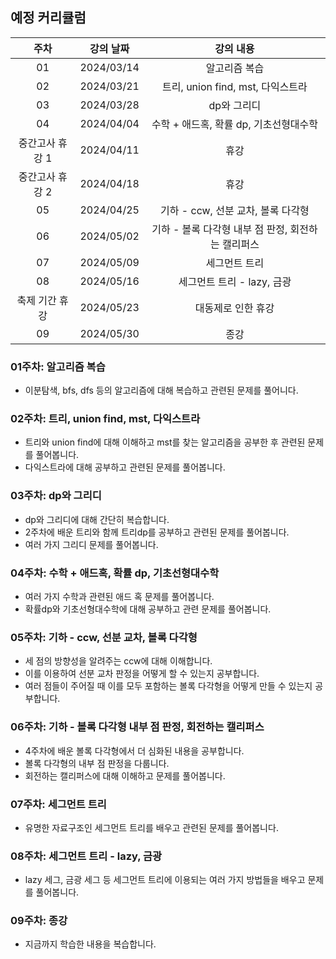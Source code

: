 ## 예정 커리큘럼

| 주차 | 강의 날짜 |              강의 내용                |
| :--: | :------: |:--------------------------------------------: | 
| 01 | 2024/03/14 | 알고리즘 복습 |
| 02 | 2024/03/21 | 트리, union find, mst, 다익스트라 |  |
| 03 | 2024/03/28 | dp와 그리디 |  |
| 04 | 2024/04/04 | 수학 + 애드혹, 확률 dp, 기초선형대수학 |  |
| 중간고사 휴강 1 | 2024/04/11 | 휴강 |  |
| 중간고사 휴강 2 | 2024/04/18 | 휴강 |  |
| 05 | 2024/04/25 | 기하 - ccw, 선분 교차, 볼록 다각형 |  |
| 06 | 2024/05/02 | 기하 - 볼록 다각형 내부 점 판정, 회전하는 캘리퍼스 |  |
| 07 | 2024/05/09 | 세그먼트 트리  |  |
| 08 | 2024/05/16 | 세그먼트 트리 - lazy, 금광 |  |
| 축제 기간 휴강 | 2024/05/23 | 대동제로 인한 휴강 |  |
| 09 | 2024/05/30 | 종강 |  |

### 01주차: 알고리즘 복습

- 이분탐색, bfs, dfs 등의 알고리즘에 대해 복습하고 관련된 문제를 풀어니다.

### 02주차: 트리, union find, mst, 다익스트라

- 트리와 union find에 대해 이해하고 mst를 찾는 알고리즘을 공부한 후 관련된 문제를 풀어봅니다.
- 다익스트라에 대해 공부하고 관련된 문제를 풀어봅니다.

### 03주차: dp와 그리디

- dp와 그리디에 대해 간단히 복습합니다.
- 2주차에 배운 트리와 함께 트리dp를 공부하고 관련된 문제를 풀어봅니다.
- 여러 가지 그리디 문제를 풀어봅니다.

### 04주차: 수학 + 애드혹, 확률 dp, 기초선형대수학

- 여러 가지 수학과 관련된 애드 혹 문제를 풀어봅니다.
- 확률dp와 기초선형대수학에 대해 공부하고 관련 문제를 풀어봅니다.

### 05주차: 기하 - ccw, 선분 교차, 볼록 다각형

- 세 점의 방향성을 알려주는 ccw에 대해 이해합니다.
- 이를 이용하여 선분 교차 판정을 어떻게 할 수 있는지 공부합니다.
- 여러 점들이 주어질 때 이를 모두 포함하는 볼록 다각형을 어떻게 만들 수 있는지 공부합니다.

### 06주차: 기하 - 볼록 다각형 내부 점 판정, 회전하는 캘리퍼스

- 4주차에 배운 볼록 다각형에서 더 심화된 내용을 공부합니다.
- 볼록 다각형의 내부 점 판정을 다룹니다.
- 회전하는 캘리퍼스에 대해 이해하고 문제를 풀어봅니다.

### 07주차: 세그먼트 트리

- 유명한 자료구조인 세그먼트 트리를 배우고 관련된 문제를 풀어봅니다.

### 08주차: 세그먼트 트리 - lazy, 금광

- lazy 세그, 금광 세그 등 세그먼트 트리에 이용되는 여러 가지 방법들을 배우고 문제를 풀어봅니다.

### 09주차: 종강 

- 지금까지 학습한 내용을 복습합니다.
